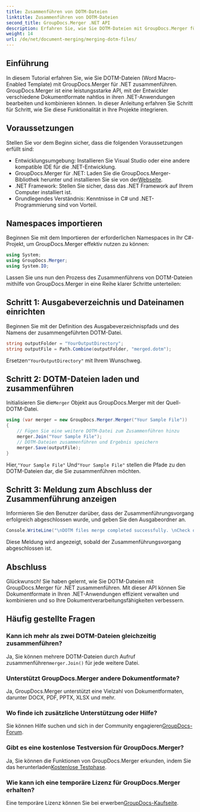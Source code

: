 ```yaml
---
title: Zusammenführen von DOTM-Dateien
linktitle: Zusammenführen von DOTM-Dateien
second_title: GroupDocs.Merger .NET API
description: Erfahren Sie, wie Sie DOTM-Dateien mit GroupDocs.Merger für .NET programmgesteuert zusammenführen. Dieses umfassende Handbuch enthält schrittweise Anweisungen für Entwickler.
weight: 14
url: /de/net/document-merging/merging-dotm-files/
---
```

## Einführung
In diesem Tutorial erfahren Sie, wie Sie DOTM-Dateien (Word Macro-Enabled Template) mit GroupDocs.Merger für .NET zusammenführen. GroupDocs.Merger ist eine leistungsstarke API, mit der Entwickler verschiedene Dokumentformate nahtlos in ihren .NET-Anwendungen bearbeiten und kombinieren können. In dieser Anleitung erfahren Sie Schritt für Schritt, wie Sie diese Funktionalität in Ihre Projekte integrieren.
## Voraussetzungen
Stellen Sie vor dem Beginn sicher, dass die folgenden Voraussetzungen erfüllt sind:
- Entwicklungsumgebung: Installieren Sie Visual Studio oder eine andere kompatible IDE für die .NET-Entwicklung.
-  GroupDocs.Merger für .NET: Laden Sie die GroupDocs.Merger-Bibliothek herunter und installieren Sie sie von der[Webseite](https://releases.groupdocs.com/merger/net/).
- .NET Framework: Stellen Sie sicher, dass das .NET Framework auf Ihrem Computer installiert ist.
- Grundlegendes Verständnis: Kenntnisse in C# und .NET-Programmierung sind von Vorteil.

## Namespaces importieren
Beginnen Sie mit dem Importieren der erforderlichen Namespaces in Ihr C#-Projekt, um GroupDocs.Merger effektiv nutzen zu können:
```csharp
using System; 
using GroupDocs.Merger;
using System.IO;
```

Lassen Sie uns nun den Prozess des Zusammenführens von DOTM-Dateien mithilfe von GroupDocs.Merger in eine Reihe klarer Schritte unterteilen:
## Schritt 1: Ausgabeverzeichnis und Dateinamen einrichten
Beginnen Sie mit der Definition des Ausgabeverzeichnispfads und des Namens der zusammengeführten DOTM-Datei.
```csharp
string outputFolder = "YourOutputDirectory";
string outputFile = Path.Combine(outputFolder, "merged.dotm");
```
 Ersetzen`"YourOutputDirectory"` mit Ihrem Wunschweg.
## Schritt 2: DOTM-Dateien laden und zusammenführen
 Initialisieren Sie die`Merger` Objekt aus GroupDocs.Merger mit der Quell-DOTM-Datei.
```csharp
using (var merger = new GroupDocs.Merger.Merger("Your Sample File"))
{
    // Fügen Sie eine weitere DOTM-Datei zum Zusammenführen hinzu
    merger.Join("Your Sample File");
    // DOTM-Dateien zusammenführen und Ergebnis speichern
    merger.Save(outputFile);
}
```
 Hier,`"Your Sample File"` Und`"Your Sample File"` stellen die Pfade zu den DOTM-Dateien dar, die Sie zusammenführen möchten.
## Schritt 3: Meldung zum Abschluss der Zusammenführung anzeigen
Informieren Sie den Benutzer darüber, dass der Zusammenführungsvorgang erfolgreich abgeschlossen wurde, und geben Sie den Ausgabeordner an.
```csharp
Console.WriteLine("\nDOTM files merge completed successfully. \nCheck output in {0}", outputFolder);
```
Diese Meldung wird angezeigt, sobald der Zusammenführungsvorgang abgeschlossen ist.

## Abschluss
Glückwunsch! Sie haben gelernt, wie Sie DOTM-Dateien mit GroupDocs.Merger für .NET zusammenführen. Mit dieser API können Sie Dokumentformate in Ihren .NET-Anwendungen effizient verwalten und kombinieren und so Ihre Dokumentverarbeitungsfähigkeiten verbessern.

## Häufig gestellte Fragen
### Kann ich mehr als zwei DOTM-Dateien gleichzeitig zusammenführen?
 Ja, Sie können mehrere DOTM-Dateien durch Aufruf zusammenführen`merger.Join()` für jede weitere Datei.
### Unterstützt GroupDocs.Merger andere Dokumentformate?
Ja, GroupDocs.Merger unterstützt eine Vielzahl von Dokumentformaten, darunter DOCX, PDF, PPTX, XLSX und mehr.
### Wo finde ich zusätzliche Unterstützung oder Hilfe?
 Sie können Hilfe suchen und sich in der Community engagieren[GroupDocs-Forum](https://forum.groupdocs.com/c/merger/32).
### Gibt es eine kostenlose Testversion für GroupDocs.Merger?
 Ja, Sie können die Funktionen von GroupDocs.Merger erkunden, indem Sie das herunterladen[Kostenlose Testphase](https://releases.groupdocs.com/).
### Wie kann ich eine temporäre Lizenz für GroupDocs.Merger erhalten?
 Eine temporäre Lizenz können Sie bei erwerben[GroupDocs-Kaufseite](https://purchase.groupdocs.com/temporary-license/).